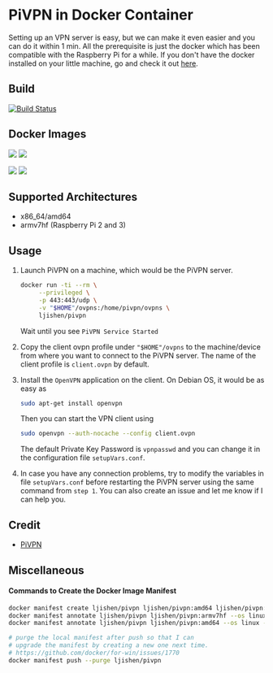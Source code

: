 # PiVPN in Docker Container

Setting up an VPN server is easy, but we can make it even easier and you can do it within 1 min. All the prerequisite is just the docker which has been compatible with the Raspberry Pi for a while. If you don't have the docker installed on your little machine, go and check it out [here](https://www.raspberrypi.org/blog/docker-comes-to-raspberry-pi/).


## Build

[![Build Status](https://travis-ci.org/ljishen/pivpn-docker.svg?branch=master)](https://travis-ci.org/ljishen/pivpn-docker)


## Docker Images

[![](https://images.microbadger.com/badges/version/ljishen/pivpn:amd64.svg)](https://microbadger.com/images/ljishen/pivpn:amd64 "Get your own version badge on microbadger.com")
[![](https://images.microbadger.com/badges/image/ljishen/pivpn:amd64.svg)](https://microbadger.com/images/ljishen/pivpn:amd64 "Get your own image badge on microbadger.com")

[![](https://images.microbadger.com/badges/version/ljishen/pivpn:armv7hf.svg)](https://microbadger.com/images/ljishen/pivpn:armv7hf "Get your own version badge on microbadger.com")
[![](https://images.microbadger.com/badges/image/ljishen/pivpn:armv7hf.svg)](https://microbadger.com/images/ljishen/pivpn:armv7hf "Get your own image badge on microbadger.com")


## Supported Architectures

- x86_64/amd64
- armv7hf (Raspberry Pi 2 and 3)


## Usage

1. Launch PiVPN on a machine, which would be the PiVPN server.
   ```bash
   docker run -ti --rm \
        --privileged \
        -p 443:443/udp \
        -v "$HOME"/ovpns:/home/pivpn/ovpns \
        ljishen/pivpn
   ```
   Wait until you see `PiVPN Service Started`

2. Copy the client ovpn profile under `"$HOME"/ovpns` to the machine/device from where you want to connect to the PiVPN server. The name of the client profile is `client.ovpn` by default.

3. Install the `OpenVPN` application on the client. On Debian OS, it would be as easy as
   ```bash
   sudo apt-get install openvpn
   ```

   Then you can start the VPN client using
   ```bash
   sudo openvpn --auth-nocache --config client.ovpn
   ```

   The default Private Key Password is `vpnpasswd` and you can change it in the configuration file `setupVars.conf`.

4. In case you have any connection problems, try to modify the variables in file `setupVars.conf` before restarting the PiVPN server using the same command from `step 1`. You can also create an issue and let me know if I can help you.


## Credit

- [PiVPN](https://github.com/pivpn/pivpn)


## Miscellaneous

#### Commands to Create the Docker Image Manifest

```bash
docker manifest create ljishen/pivpn ljishen/pivpn:amd64 ljishen/pivpn:armv7hf
docker manifest annotate ljishen/pivpn ljishen/pivpn:armv7hf --os linux --arch arm --variant v7
docker manifest annotate ljishen/pivpn ljishen/pivpn:amd64 --os linux --arch amd64

# purge the local manifest after push so that I can
# upgrade the manifest by creating a new one next time.
# https://github.com/docker/for-win/issues/1770
docker manifest push --purge ljishen/pivpn
```
